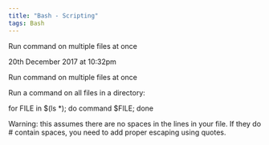 ```yaml
---
title: "Bash - Scripting"
tags: Bash
---
```



Run command on multiple files at once

20th December 2017 at 10:32pm

Run command on multiple files at once

Run a command on all files in a directory:

for FILE in $(ls *); do command $FILE; done

Warning: this assumes there are no spaces in the lines in your file. If they do # contain spaces, you need to add proper escaping using quotes.



